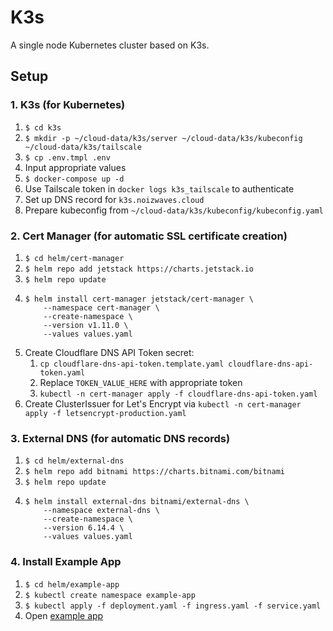 # K3s

A single node Kubernetes cluster based on K3s.

## Setup

### 1. K3s (for Kubernetes)
1.  `$ cd k3s`
1.  `$ mkdir -p ~/cloud-data/k3s/server ~/cloud-data/k3s/kubeconfig ~/cloud-data/k3s/tailscale`
1.  `$ cp .env.tmpl .env`
1.  Input appropriate values
1.  `$ docker-compose up -d`
1.  Use Tailscale token in `docker logs k3s_tailscale` to authenticate
1.  Set up DNS record for `k3s.noizwaves.cloud`
1.  Prepare kubeconfig from `~/cloud-data/k3s/kubeconfig/kubeconfig.yaml`

### 2. Cert Manager (for automatic SSL certificate creation)
1.  `$ cd helm/cert-manager`
1.  `$ helm repo add jetstack https://charts.jetstack.io`
1.  `$ helm repo update`
1.  ```
    $ helm install cert-manager jetstack/cert-manager \
        --namespace cert-manager \
        --create-namespace \
        --version v1.11.0 \
        --values values.yaml
    ```
1.  Create Cloudflare DNS API Token secret:
    1.  `cp cloudflare-dns-api-token.template.yaml cloudflare-dns-api-token.yaml`
    1.  Replace `TOKEN_VALUE_HERE` with appropriate token
    1.  `kubectl -n cert-manager apply -f cloudflare-dns-api-token.yaml`
1.  Create ClusterIssuer for Let's Encrypt via `kubectl -n cert-manager apply -f letsencrypt-production.yaml`

### 3. External DNS (for automatic DNS records)
1.  `$ cd helm/external-dns`
1.  `$ helm repo add bitnami https://charts.bitnami.com/bitnami`
1.  `$ helm repo update`
1.  ```
    $ helm install external-dns bitnami/external-dns \
        --namespace external-dns \
        --create-namespace \
        --version 6.14.4 \
        --values values.yaml
    ```

### 4. Install Example App
1.  `$ cd helm/example-app`
1.  `$ kubectl create namespace example-app`
1.  `$ kubectl apply -f deployment.yaml -f ingress.yaml -f service.yaml`
1.  Open [example app](https://example.noizwaves.cloud:8443)
